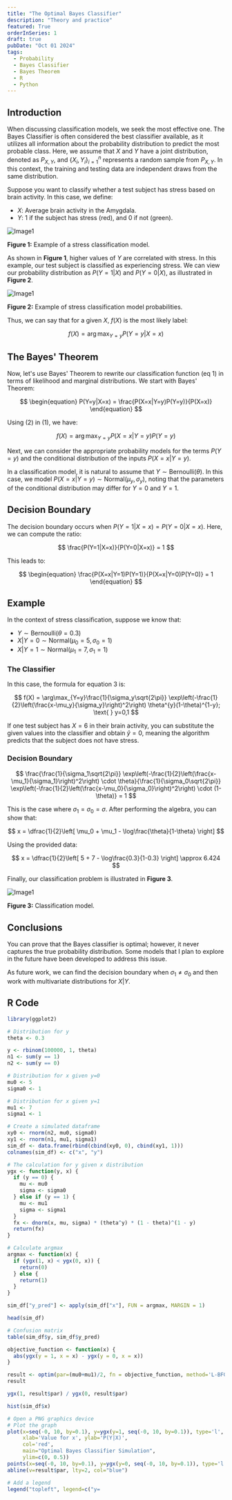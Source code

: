 ```yaml
---
title: "The Optimal Bayes Classifier"
description: "Theory and practice"
featured: True
orderInSeries: 1
draft: true
pubDate: "Oct 01 2024"
tags:
  - Probability
  - Bayes Classifier
  - Bayes Theorem
  - R
  - Python
---
```


## Introduction

When discussing classification models, we seek the most effective one. The Bayes Classifier is often considered the best classifier available, as it utilizes all information about the probability distribution to predict the most probable class. Here, we assume that $X$ and $Y$ have a joint distribution, denoted as $P_{X,Y}$, and $\{X_i, Y_i\}_{i=1}^{n}$ represents a random sample from $P_{X,Y}$. In this context, the training and testing data are independent draws from the same distribution.

Suppose you want to classify whether a test subject has stress based on brain activity. In this case, we define:

- $X$: Average brain activity in the Amygdala.
- $Y$: 1 if the subject has stress (red), and 0 if not (green).

![Image1](~/assets/blog_images/example1.png)

**Figure 1:** Example of a stress classification model.

As shown in **Figure 1**, higher values of $Y$ are correlated with stress. In this example, our test subject is classified as experiencing stress. We can view our probability distribution as $P(Y=1 | X)$ and $P(Y=0 | X)$, as illustrated in **Figure 2**.

![Image1](~/assets/blog_images/example2.png)

**Figure 2:** Example of stress classification model probabilities.

Thus, we can say that for a given $X$, $f(X)$ is the most likely label:

$$
\begin{equation}
f(X) = \arg\max_{Y=y}P(Y=y | X=x)
\end{equation}
$$

## The Bayes' Theorem

Now, let's use Bayes' Theorem to rewrite our classification function (eq 1) in terms of likelihood and marginal distributions. We start with Bayes' Theorem:

$$
\begin{equation}
P(Y=y|X=x) = \frac{P(X=x|Y=y)P(Y=y)}{P(X=x)}
\end{equation}
$$

Using (2) in (1), we have:

$$
\begin{equation}
f(X) = \arg\max_{Y=y}P(X=x|Y=y)P(Y=y)
\end{equation}
$$

Next, we can consider the appropriate probability models for the terms $P(Y=y)$ and the conditional distribution of the inputs $P(X=x|Y=y)$.

In a classification model, it is natural to assume that $Y \sim \text{Bernoulli}(\theta)$. In this case, we model $P(X=x|Y=y) \sim \text{Normal}(\mu_y, \sigma_y)$, noting that the parameters of the conditional distribution may differ for $Y=0$ and $Y=1$.

## Decision Boundary

The decision boundary occurs when $P(Y=1|X=x) = P(Y=0|X=x)$. Here, we can compute the ratio:

$$
\frac{P(Y=1|X=x)}{P(Y=0|X=x)} = 1
$$

This leads to:

$$
\begin{equation}
\frac{P(X=x|Y=1)P(Y=1)}{P(X=x|Y=0)P(Y=0)} = 1
\end{equation}
$$

## Example

In the context of stress classification, suppose we know that:

- $Y \sim \text{Bernoulli}(\theta = 0.3)$
- $X|Y=0 \sim \text{Normal}(\mu_0 = 5, \sigma_0 = 1)$ 
- $X|Y=1 \sim \text{Normal}(\mu_1 = 7, \sigma_1 = 1)$ 

### The Classifier

In this case, the formula for equation 3 is:

$$
f(X) = \arg\max_{Y=y}\frac{1}{\sigma_y\sqrt{2\pi}} \exp\left(-\frac{1}{2}\left(\frac{x-\mu_y}{\sigma_y}\right)^2\right) \theta^{y}(1-\theta)^{1-y}; \text{  } y=0,1
$$

If one test subject has $X=6$ in their brain activity, you can substitute the given values into the classifier and obtain $\hat{y} = 0$, meaning the algorithm predicts that the subject does not have stress.

### Decision Boundary

$$
\frac{\frac{1}{\sigma_1\sqrt{2\pi}} \exp\left(-\frac{1}{2}\left(\frac{x-\mu_1}{\sigma_1}\right)^2\right) \cdot \theta}{\frac{1}{\sigma_0\sqrt{2\pi}} \exp\left(-\frac{1}{2}\left(\frac{x-\mu_0}{\sigma_0}\right)^2\right) \cdot (1-\theta)} = 1
$$

This is the case where $\sigma_1 = \sigma_0 = \sigma$. After performing the algebra, you can show that:

$$
x = \dfrac{1}{2}\left[ \mu_0 + \mu_1 - \log\frac{\theta}{1-\theta} \right]
$$

Using the provided data:

$$
x = \dfrac{1}{2}\left[ 5 + 7 - \log\frac{0.3}{1-0.3} \right] \approx 6.424
$$

Finally, our classification problem is illustrated in **Figure 3**.

![Image1](~/assets/blog_images/simulation.png)

**Figure 3:** Classification model.

## Conclusions

You can prove that the Bayes classifier is optimal; however, it never captures the true probability distribution. Some models that I plan to explore in the future have been developed to address this issue.

As future work, we can find the decision boundary when $\sigma_1 \neq \sigma_0$ and then work with multivariate distributions for $X|Y$.

## R Code
```r
library(ggplot2)

# Distribution for y
theta <- 0.3

y <- rbinom(100000, 1, theta)
n1 <- sum(y == 1)
n2 <- sum(y == 0)

# Distribution for x given y=0
mu0 <- 5
sigma0 <- 1

# Distribution for x given y=1
mu1 <- 7
sigma1 <- 1

# Create a simulated dataframe
xy0 <- rnorm(n2, mu0, sigma0)
xy1 <- rnorm(n1, mu1, sigma1)
sim_df <- data.frame(rbind(cbind(xy0, 0), cbind(xy1, 1)))
colnames(sim_df) <- c("x", "y")

# The calculation for y given x distribution
ygx <- function(y, x) {
  if (y == 0) {
    mu <- mu0
    sigma <- sigma0
  } else if (y == 1) {
    mu <- mu1
    sigma <- sigma1
  }
  fx <- dnorm(x, mu, sigma) * (theta^y) * (1 - theta)^(1 - y)
  return(fx)
}

# Calculate argmax
argmax <- function(x) {
  if (ygx(1, x) < ygx(0, x)) {
    return(0)
  } else {
    return(1)
  }
}

sim_df["y_pred"] <- apply(sim_df["x"], FUN = argmax, MARGIN = 1)

head(sim_df)

# Confusion matrix
table(sim_df$y, sim_df$y_pred)

objective_function <- function(x) {
  abs(ygx(y = 1, x = x) - ygx(y = 0, x = x))
}

result <- optim(par=(mu0+mu1)/2, fn = objective_function, method='L-BFGS-B', lower=min(mu0, mu1), upper=max(mu0, mu1))
result

ygx(1, result$par) / ygx(0, result$par)

hist(sim_df$x)

# Open a PNG graphics device
# Plot the graph
plot(x=seq(-0, 10, by=0.1), y=ygx(y=1, seq(-0, 10, by=0.1)), type='l', 
     xlab='Value for x', ylab='P(Y|X)', 
     col='red', 
     main="Optimal Bayes Classifier Simulation",
     ylim=c(0, 0.5))
points(x=seq(-0, 10, by=0.1), y=ygx(y=0, seq(-0, 10, by=0.1)), type='l', col="green")
abline(v=result$par, lty=2, col="blue")

# Add a legend
legend("topleft", legend=c("y=

